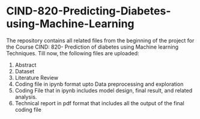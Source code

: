 # CIND-820-Predicting-Diabetes-using-Machine-Learning
The repository contains all related files from the beginning of the project for the Course CIND: 820- Prediction of diabetes using Machine learning Techniques.
Till now, the following files are uploaded:
1. Abstract
2. Dataset
3. Literature Review
4. Coding file in ipynb format upto Data preprocessing and exploration
5. Coding File that in ipynb includes model design, final result, and related analysis.
6. Technical report in pdf format that includes all the output of the final coding file
